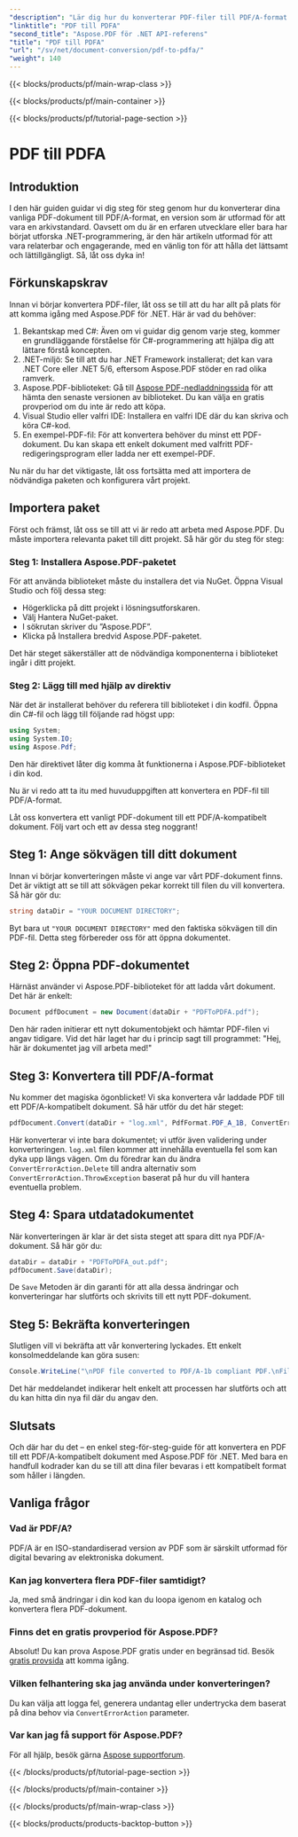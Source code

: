 ```yaml
---
"description": "Lär dig hur du konverterar PDF-filer till PDF/A-format med Aspose.PDF för .NET med den här steg-för-steg-handledningen."
"linktitle": "PDF till PDFA"
"second_title": "Aspose.PDF för .NET API-referens"
"title": "PDF till PDFA"
"url": "/sv/net/document-conversion/pdf-to-pdfa/"
"weight": 140
---
```


{{< blocks/products/pf/main-wrap-class >}}

{{< blocks/products/pf/main-container >}}

{{< blocks/products/pf/tutorial-page-section >}}

# PDF till PDFA

## Introduktion

I den här guiden guidar vi dig steg för steg genom hur du konverterar dina vanliga PDF-dokument till PDF/A-format, en version som är utformad för att vara en arkivstandard. Oavsett om du är en erfaren utvecklare eller bara har börjat utforska .NET-programmering, är den här artikeln utformad för att vara relaterbar och engagerande, med en vänlig ton för att hålla det lättsamt och lättillgängligt. Så, låt oss dyka in!

## Förkunskapskrav

Innan vi börjar konvertera PDF-filer, låt oss se till att du har allt på plats för att komma igång med Aspose.PDF för .NET. Här är vad du behöver:

1. Bekantskap med C#: Även om vi guidar dig genom varje steg, kommer en grundläggande förståelse för C#-programmering att hjälpa dig att lättare förstå koncepten.
2. .NET-miljö: Se till att du har .NET Framework installerat; det kan vara .NET Core eller .NET 5/6, eftersom Aspose.PDF stöder en rad olika ramverk.
3. Aspose.PDF-biblioteket: Gå till [Aspose PDF-nedladdningssida](https://releases.aspose.com/pdf/net) för att hämta den senaste versionen av biblioteket. Du kan välja en gratis provperiod om du inte är redo att köpa.
4. Visual Studio eller valfri IDE: Installera en valfri IDE där du kan skriva och köra C#-kod.
5. En exempel-PDF-fil: För att konvertera behöver du minst ett PDF-dokument. Du kan skapa ett enkelt dokument med valfritt PDF-redigeringsprogram eller ladda ner ett exempel-PDF.

Nu när du har det viktigaste, låt oss fortsätta med att importera de nödvändiga paketen och konfigurera vårt projekt.

## Importera paket

Först och främst, låt oss se till att vi är redo att arbeta med Aspose.PDF. Du måste importera relevanta paket till ditt projekt. Så här gör du steg för steg:

### Steg 1: Installera Aspose.PDF-paketet

För att använda biblioteket måste du installera det via NuGet. Öppna Visual Studio och följ dessa steg:

- Högerklicka på ditt projekt i lösningsutforskaren.
- Välj Hantera NuGet-paket.
- I sökrutan skriver du ”Aspose.PDF”.
- Klicka på Installera bredvid Aspose.PDF-paketet.

Det här steget säkerställer att de nödvändiga komponenterna i biblioteket ingår i ditt projekt.

### Steg 2: Lägg till med hjälp av direktiv

När det är installerat behöver du referera till biblioteket i din kodfil. Öppna din C#-fil och lägg till följande rad högst upp:

```csharp
using System;
using System.IO;
using Aspose.Pdf;
```

Den här direktivet låter dig komma åt funktionerna i Aspose.PDF-biblioteket i din kod.

Nu är vi redo att ta itu med huvuduppgiften att konvertera en PDF-fil till PDF/A-format.

Låt oss konvertera ett vanligt PDF-dokument till ett PDF/A-kompatibelt dokument. Följ vart och ett av dessa steg noggrant!

## Steg 1: Ange sökvägen till ditt dokument

Innan vi börjar konverteringen måste vi ange var vårt PDF-dokument finns. Det är viktigt att se till att sökvägen pekar korrekt till filen du vill konvertera. Så här gör du:

```csharp
string dataDir = "YOUR DOCUMENT DIRECTORY";
```

Byt bara ut `"YOUR DOCUMENT DIRECTORY"` med den faktiska sökvägen till din PDF-fil. Detta steg förbereder oss för att öppna dokumentet.

## Steg 2: Öppna PDF-dokumentet

Härnäst använder vi Aspose.PDF-biblioteket för att ladda vårt dokument. Det här är enkelt:

```csharp
Document pdfDocument = new Document(dataDir + "PDFToPDFA.pdf");
```

Den här raden initierar ett nytt dokumentobjekt och hämtar PDF-filen vi angav tidigare. Vid det här laget har du i princip sagt till programmet: "Hej, här är dokumentet jag vill arbeta med!"

## Steg 3: Konvertera till PDF/A-format

Nu kommer det magiska ögonblicket! Vi ska konvertera vår laddade PDF till ett PDF/A-kompatibelt dokument. Så här utför du det här steget:

```csharp
pdfDocument.Convert(dataDir + "log.xml", PdfFormat.PDF_A_1B, ConvertErrorAction.Delete);
```

Här konverterar vi inte bara dokumentet; vi utför även validering under konverteringen. `log.xml` filen kommer att innehålla eventuella fel som kan dyka upp längs vägen. Om du föredrar kan du ändra `ConvertErrorAction.Delete` till andra alternativ som `ConvertErrorAction.ThrowException` baserat på hur du vill hantera eventuella problem.

## Steg 4: Spara utdatadokumentet

När konverteringen är klar är det sista steget att spara ditt nya PDF/A-dokument. Så här gör du:

```csharp
dataDir = dataDir + "PDFToPDFA_out.pdf";
pdfDocument.Save(dataDir);
```

De `Save` Metoden är din garanti för att alla dessa ändringar och konverteringar har slutförts och skrivits till ett nytt PDF-dokument.

## Steg 5: Bekräfta konverteringen

Slutligen vill vi bekräfta att vår konvertering lyckades. Ett enkelt konsolmeddelande kan göra susen:

```csharp
Console.WriteLine("\nPDF file converted to PDF/A-1b compliant PDF.\nFile saved at " + dataDir);
```

Det här meddelandet indikerar helt enkelt att processen har slutförts och att du kan hitta din nya fil där du angav den.

## Slutsats

Och där har du det – en enkel steg-för-steg-guide för att konvertera en PDF till ett PDF/A-kompatibelt dokument med Aspose.PDF för .NET. Med bara en handfull kodrader kan du se till att dina filer bevaras i ett kompatibelt format som håller i längden.


## Vanliga frågor

### Vad är PDF/A?
PDF/A är en ISO-standardiserad version av PDF som är särskilt utformad för digital bevaring av elektroniska dokument.

### Kan jag konvertera flera PDF-filer samtidigt?
Ja, med små ändringar i din kod kan du loopa igenom en katalog och konvertera flera PDF-dokument.

### Finns det en gratis provperiod för Aspose.PDF?
Absolut! Du kan prova Aspose.PDF gratis under en begränsad tid. Besök [gratis provsida](https://releases.aspose.com/) att komma igång.

### Vilken felhantering ska jag använda under konverteringen?
Du kan välja att logga fel, generera undantag eller undertrycka dem baserat på dina behov via `ConvertErrorAction` parameter.

### Var kan jag få support för Aspose.PDF?
För all hjälp, besök gärna [Aspose supportforum](https://forum.aspose.com/c/pdf/10).

{{< /blocks/products/pf/tutorial-page-section >}}

{{< /blocks/products/pf/main-container >}}

{{< /blocks/products/pf/main-wrap-class >}}

{{< blocks/products/products-backtop-button >}}